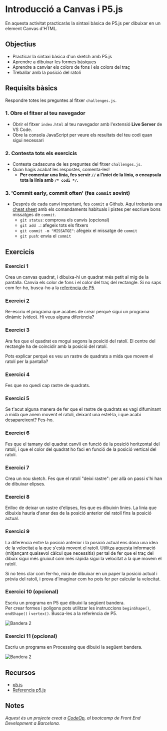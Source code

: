 # Introducció a Canvas i P5.js

En aquesta activitat practicaràs la sintaxi bàsica de P5.js per dibuixar en un element Canvas d'HTML.

## Objectius

- Practicar la sintaxi bàsica d'un sketch amb P5.js
- Aprendre a dibuixar les formes bàsiques
- Aprendre a canviar els colors de fons i els colors del traç
- Treballar amb la posició del ratolí

## Requisits bàsics

Respondre totes les preguntes al fitxer `challenges.js`.

### 1. Obre el fitxer al teu navegador

- Obrir el fitxer `index.html` al teu navegador amb l'extensió **Live Server** de VS Code.
- Obre la consola JavaScript per veure els resultats del teu codi quan sigui necessari

### 2. Contesta tots els exercicis

- Contesta cadascuna de les preguntes del fitxer `challenges.js`.
- Quan hagis acabat les respostes, comenta-les!
  - **Per comentar una línia, fes servir `//` a l'inici de la línia, o encapsula tota la línia amb `/* codi */`.**

### 3. 'Commit early, commit often' (fes `commit` sovint)

- Després de cada canvi important, fes `commit` a Github. Aquí trobaràs una [cheat sheet](https://www.git-tower.com/blog/git-cheat-sheet) amb els comandaments habituals i pistes per escriure bons missatges de `commit`.
  - `git status`: comprova els canvis (opcional)
  - `git add .`: afegeix tots els fitxers
  - `git commit -m "MISSATGE"`: afegeix el missatge de `commit`
  - `git push`: envia el `commit`

## Exercicis

### Exercici 1

Crea un canvas quadrat, i dibuixa-hi un quadrat més petit al mig de la pantalla. Canvia els color de fons i el color del traç del rectangle. Si no saps com fer-ho, busca-ho a la [referència de P5](https://p5js.org/es/reference/).

### Exercici 2

Re-escriu el programa que acabes de crear perquè sigui un programa dinàmic (video). Hi veus alguna diferència?

### Exercici 3

Ara fes que el quadrat es mogui segons la posició del ratolí. El centre del rectangle ha de coincidir amb la posició del ratolí.

Pots explicar perquè es veu un rastre de quadrats a mida que movem el ratolí per la pantalla?

### Exercici 4

Fes que no quedi cap rastre de quadrats.

### Exercici 5

Se t'acut alguna manera de fer que el rastre de quadrats es vagi difuminant a mida que anem movent el ratolí, deixant una estel·la, i que acabi desapareixent? Fes-ho.

### Exercici 6

Fes que el tamany del quadrat canvïi en funció de la posició horitzontal del ratolí, i que el color del quadrat ho faci en funció de la posició vertical del ratolí.

### Exercici 7

Crea un nou sketch. Fes que el ratolí "deixi rastre": per allà on passi s'hi han de dibuixar elipses.

### Exercici 8

Enlloc de deixar un rastre d'elipses, fes que es dibuixin linies. La linia que dibuixis hauria d'anar des de la posició anterior del ratolí fins la posició actual.

### Exercici 9

La diferència entre la posició anterior i la posició actual ens dóna una idea de la velocitat a la que s'està movent el ratolí. Utilitza aquesta informació (mitjançant qualsevol càlcul que necessitis) per tal de fer que el traç del dibuix sigui més gruixut com més ràpida sigui la velocitat a la que movem el ratolí.

Si no tens clar com fer-ho, mira de dibuixar en un paper la posició actual i prèvia del ratolí, i prova d'imaginar com ho pots fer per calcular la velocitat.

### Exercici 10 (opcional)

Escriu un programa en P5 que dibuixi la següent bandera.  
Per crear formes i polígons pots utilitzar les instruccions `beginShape()`, `endShape()` i `vertex()`. Busca-les a la referència de P5.

![Bandera 2](/img/img1.png)

### Exercici 11 (opcional)

Escriu un programa en Processing que dibuixi la següent bandera.

![Bandera 2](/img/img2.png)

## Recursos

- [p5.js](https://p5js.org/es/)
- [Referencia p5.js](https://p5js.org/es/reference/)

## Notes

_Aquest és un projecte creat a [CodeOp](http://CodeOp.tech), al bootcamp de Front End Development a Barcelona._
